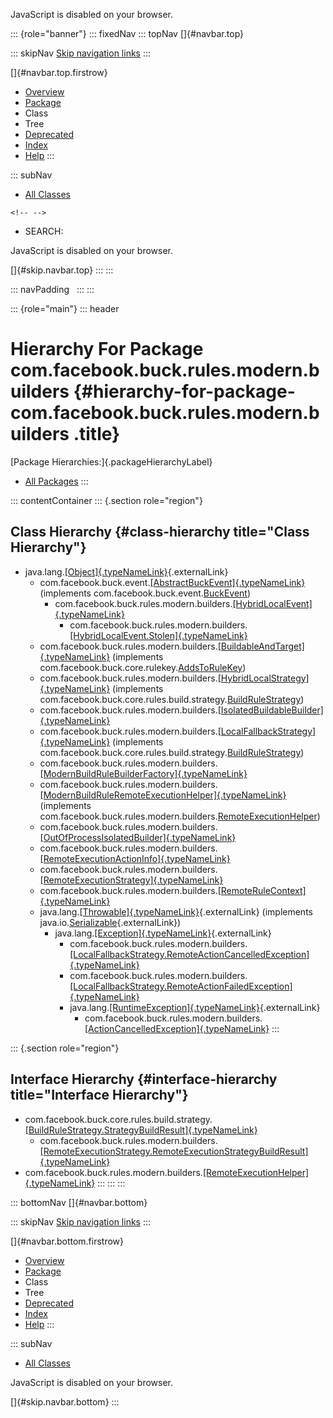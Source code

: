<div>

JavaScript is disabled on your browser.

</div>

::: {role="banner"}
::: fixedNav
::: topNav
[]{#navbar.top}

::: skipNav
[Skip navigation links](#skip.navbar.top "Skip navigation links")
:::

[]{#navbar.top.firstrow}

-   [Overview](../../../../../../index.html)
-   [Package](package-summary.html)
-   Class
-   Tree
-   [Deprecated](../../../../../../deprecated-list.html)
-   [Index](../../../../../../index-all.html)
-   [Help](../../../../../../help-doc.html)
:::

::: subNav
-   [All Classes](../../../../../../allclasses.html)

```{=html}
<!-- -->
```
-   SEARCH:

<div>

<div>

JavaScript is disabled on your browser.

</div>

</div>

[]{#skip.navbar.top}
:::
:::

::: navPadding
 
:::
:::

::: {role="main"}
::: header
# Hierarchy For Package com.facebook.buck.rules.modern.builders {#hierarchy-for-package-com.facebook.buck.rules.modern.builders .title}

[Package Hierarchies:]{.packageHierarchyLabel}

-   [All Packages](../../../../../../overview-tree.html)
:::

::: contentContainer
::: {.section role="region"}
## Class Hierarchy {#class-hierarchy title="Class Hierarchy"}

-   java.lang.[[Object]{.typeNameLink}](http://docs.oracle.com/javase/7/docs/api/java/lang/Object.html?is-external=true "class or interface in java.lang"){.externalLink}
    -   com.facebook.buck.event.[[AbstractBuckEvent]{.typeNameLink}](../../../event/AbstractBuckEvent.html "class in com.facebook.buck.event")
        (implements
        com.facebook.buck.event.[BuckEvent](../../../event/BuckEvent.html "interface in com.facebook.buck.event"))
        -   com.facebook.buck.rules.modern.builders.[[HybridLocalEvent]{.typeNameLink}](HybridLocalEvent.html "class in com.facebook.buck.rules.modern.builders")
            -   com.facebook.buck.rules.modern.builders.[[HybridLocalEvent.Stolen]{.typeNameLink}](HybridLocalEvent.Stolen.html "class in com.facebook.buck.rules.modern.builders")
    -   com.facebook.buck.rules.modern.builders.[[BuildableAndTarget]{.typeNameLink}](BuildableAndTarget.html "class in com.facebook.buck.rules.modern.builders")
        (implements
        com.facebook.buck.core.rulekey.[AddsToRuleKey](../../../core/rulekey/AddsToRuleKey.html "interface in com.facebook.buck.core.rulekey"))
    -   com.facebook.buck.rules.modern.builders.[[HybridLocalStrategy]{.typeNameLink}](HybridLocalStrategy.html "class in com.facebook.buck.rules.modern.builders")
        (implements
        com.facebook.buck.core.rules.build.strategy.[BuildRuleStrategy](../../../core/rules/build/strategy/BuildRuleStrategy.html "interface in com.facebook.buck.core.rules.build.strategy"))
    -   com.facebook.buck.rules.modern.builders.[[IsolatedBuildableBuilder]{.typeNameLink}](IsolatedBuildableBuilder.html "class in com.facebook.buck.rules.modern.builders")
    -   com.facebook.buck.rules.modern.builders.[[LocalFallbackStrategy]{.typeNameLink}](LocalFallbackStrategy.html "class in com.facebook.buck.rules.modern.builders")
        (implements
        com.facebook.buck.core.rules.build.strategy.[BuildRuleStrategy](../../../core/rules/build/strategy/BuildRuleStrategy.html "interface in com.facebook.buck.core.rules.build.strategy"))
    -   com.facebook.buck.rules.modern.builders.[[ModernBuildRuleBuilderFactory]{.typeNameLink}](ModernBuildRuleBuilderFactory.html "class in com.facebook.buck.rules.modern.builders")
    -   com.facebook.buck.rules.modern.builders.[[ModernBuildRuleRemoteExecutionHelper]{.typeNameLink}](ModernBuildRuleRemoteExecutionHelper.html "class in com.facebook.buck.rules.modern.builders")
        (implements
        com.facebook.buck.rules.modern.builders.[RemoteExecutionHelper](RemoteExecutionHelper.html "interface in com.facebook.buck.rules.modern.builders"))
    -   com.facebook.buck.rules.modern.builders.[[OutOfProcessIsolatedBuilder]{.typeNameLink}](OutOfProcessIsolatedBuilder.html "class in com.facebook.buck.rules.modern.builders")
    -   com.facebook.buck.rules.modern.builders.[[RemoteExecutionActionInfo]{.typeNameLink}](RemoteExecutionActionInfo.html "class in com.facebook.buck.rules.modern.builders")
    -   com.facebook.buck.rules.modern.builders.[[RemoteExecutionStrategy]{.typeNameLink}](RemoteExecutionStrategy.html "class in com.facebook.buck.rules.modern.builders")
    -   com.facebook.buck.rules.modern.builders.[[RemoteRuleContext]{.typeNameLink}](RemoteRuleContext.html "class in com.facebook.buck.rules.modern.builders")
    -   java.lang.[[Throwable]{.typeNameLink}](http://docs.oracle.com/javase/7/docs/api/java/lang/Throwable.html?is-external=true "class or interface in java.lang"){.externalLink}
        (implements
        java.io.[Serializable](http://docs.oracle.com/javase/7/docs/api/java/io/Serializable.html?is-external=true "class or interface in java.io"){.externalLink})
        -   java.lang.[[Exception]{.typeNameLink}](http://docs.oracle.com/javase/7/docs/api/java/lang/Exception.html?is-external=true "class or interface in java.lang"){.externalLink}
            -   com.facebook.buck.rules.modern.builders.[[LocalFallbackStrategy.RemoteActionCancelledException]{.typeNameLink}](LocalFallbackStrategy.RemoteActionCancelledException.html "class in com.facebook.buck.rules.modern.builders")
            -   com.facebook.buck.rules.modern.builders.[[LocalFallbackStrategy.RemoteActionFailedException]{.typeNameLink}](LocalFallbackStrategy.RemoteActionFailedException.html "class in com.facebook.buck.rules.modern.builders")
            -   java.lang.[[RuntimeException]{.typeNameLink}](http://docs.oracle.com/javase/7/docs/api/java/lang/RuntimeException.html?is-external=true "class or interface in java.lang"){.externalLink}
                -   com.facebook.buck.rules.modern.builders.[[ActionCancelledException]{.typeNameLink}](ActionCancelledException.html "class in com.facebook.buck.rules.modern.builders")
:::

::: {.section role="region"}
## Interface Hierarchy {#interface-hierarchy title="Interface Hierarchy"}

-   com.facebook.buck.core.rules.build.strategy.[[BuildRuleStrategy.StrategyBuildResult]{.typeNameLink}](../../../core/rules/build/strategy/BuildRuleStrategy.StrategyBuildResult.html "interface in com.facebook.buck.core.rules.build.strategy")
    -   com.facebook.buck.rules.modern.builders.[[RemoteExecutionStrategy.RemoteExecutionStrategyBuildResult]{.typeNameLink}](RemoteExecutionStrategy.RemoteExecutionStrategyBuildResult.html "interface in com.facebook.buck.rules.modern.builders")
-   com.facebook.buck.rules.modern.builders.[[RemoteExecutionHelper]{.typeNameLink}](RemoteExecutionHelper.html "interface in com.facebook.buck.rules.modern.builders")
:::
:::
:::

::: bottomNav
[]{#navbar.bottom}

::: skipNav
[Skip navigation links](#skip.navbar.bottom "Skip navigation links")
:::

[]{#navbar.bottom.firstrow}

-   [Overview](../../../../../../index.html)
-   [Package](package-summary.html)
-   Class
-   Tree
-   [Deprecated](../../../../../../deprecated-list.html)
-   [Index](../../../../../../index-all.html)
-   [Help](../../../../../../help-doc.html)
:::

::: subNav
-   [All Classes](../../../../../../allclasses.html)

<div>

<div>

JavaScript is disabled on your browser.

</div>

</div>

[]{#skip.navbar.bottom}
:::
